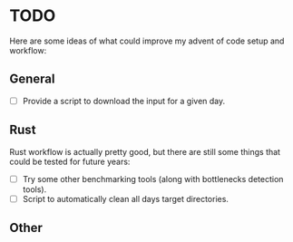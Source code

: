 # TODO

Here are some ideas of what could improve my advent of code setup and workflow:

## General

- [ ] Provide a script to download the input for a given day.

## Rust

Rust workflow is actually pretty good, but there are still some things that could be tested for future years:

- [ ] Try some other benchmarking tools (along with bottlenecks detection tools).
- [ ] Script to automatically clean all days target directories.

## Other
